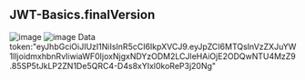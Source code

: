 ## JWT-Basics.finalVersion
![image](https://user-images.githubusercontent.com/107072477/232002490-bdce398c-a310-4c69-b517-23c7928c8c63.png)
![image](https://user-images.githubusercontent.com/107072477/232002568-4b595829-2a1b-499b-b609-7deae83006bd.png)
Data
token:"eyJhbGciOiJIUzI1NiIsInR5cCI6IkpXVCJ9.eyJpZCI6MTQsInVzZXJuYW1lIjoidmxhbnRvIiwiaWF0IjoxNjgxNDYzODM2LCJleHAiOjE2ODQwNTU4MzZ9.85SP5tJkLP2ZN1De5QRC4-D4s8xYIxl0koReP3j20Ng"
